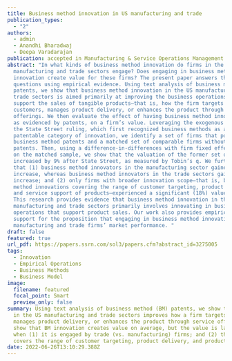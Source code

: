 ```yaml
---
title: Business method innovation in US manufacturing and trade
publication_types:
  - "2"
authors:
  - admin
  - Anandhi Bharadwaj
  - Deepa Varadarajan
publication: accepted in Manufacturing & Service Operations Management
abstract: "In what kinds of business method innovation do firms in the
  manufacturing and trade sectors engage? Does engaging in business method
  innovation create value for these firms? The present paper answers these
  questions using empirical evidence. Using text analysis of business method
  patents, we show that business method innovation in the US manufacturing and
  trade sectors is aimed primarily at improving the business operations that
  support the sales of tangible products—that is, how the firm targets
  customers, manages product delivery, or enhances the product through service
  offerings. We then evaluate the effect of having business method innovation,
  as evidenced by patents, on a firm’s value. Leveraging the exogenous shock of
  the State Street ruling, which first recognized business methods as a
  patentable category of innovation, we identify a set of firms that possess
  business method patents and a matched set of comparable firms without such
  patents. Then, using a difference-in-differences with firm fixed effects model
  on the matched sample, we show that the valuation of the former set of firms
  increased by 9% after State Street, as measured by Tobin’s q. We further show
  that (1) business method innovators in the manufacturing sector gained a 7%
  increase, whereas business method innovators in the trade sectors gained a 25%
  increase; and (2) only firms with broader innovation scope—that is, business
  method innovations covering the range of customer targeting, product delivery,
  and service support of products—experienced a significant (18%) value bump.
  This research provides evidence that business method innovation in the
  manufacturing and trade sectors primarily involves innovating in business
  operations that support product sales. Our work also provides empirical
  support for the proposition that engaging in business method innovation drives
  manufacturing and trade firms’ market performance. "
draft: false
featured: true
url_pdf: https://papers.ssrn.com/sol3/papers.cfm?abstract_id=3275005
tags:
  - Innovation
  - Empirical Operations
  - Business Methods
  - Business Model
image:
  filename: featured
  focal_point: Smart
  preview_only: false
summary: Using text analysis of business method (BM) patents, we show that BM innovation 
  in the US manufacturing and trade sectors improves how a firm targets customers, 
  manages product delivery, or enhances the product through service offerings. We then 
  show that BM innovation creates value on average, but the value is larger 
  when (1) it is engaged by trade (vs. manufacturing) firms; and (2) the firm's BM innovation
  covers the range of customer targeting, product delivery, and product service support.
date: 2022-06-26T13:10:29.388Z
---
```

